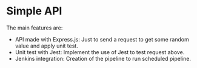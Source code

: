 # Simple API  
The main features are: 
- API made with Express.js: Just to send a request to get some random value and apply unit test.
- Unit test with Jest: Implement the use of Jest to test request above.
- Jenkins integration: Creation of the pipeline to run scheduled pipeline.
